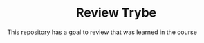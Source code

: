 <h1 align='center'>Review Trybe</h1>
<p>This repository has a goal to review that was learned in the course</p>
